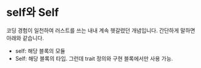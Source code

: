 # self와 Self

코딩 경험이 일천하여 러스트를 쓰는 내내 계속 헷갈렸던 개념입니다. 간단하게 말하면 아래와 같습니다.

- self: 해당 블록의 모듈
- Self: 해당 블록의 타입. 그런데 trait 정의와 구현 블록에서만 사용 가능.
